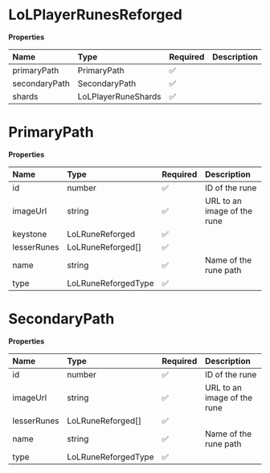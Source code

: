 # LoLPlayerRunesReforged

**Properties**

| Name          | Type                | Required | Description |
| :------------ | :------------------ | :------- | :---------- |
| primaryPath   | PrimaryPath         | ✅       |             |
| secondaryPath | SecondaryPath       | ✅       |             |
| shards        | LoLPlayerRuneShards | ✅       |             |

# PrimaryPath

**Properties**

| Name        | Type                | Required | Description                 |
| :---------- | :------------------ | :------- | :-------------------------- |
| id          | number              | ✅       | ID of the rune              |
| imageUrl    | string              | ✅       | URL to an image of the rune |
| keystone    | LoLRuneReforged     | ✅       |                             |
| lesserRunes | LoLRuneReforged[]   | ✅       |                             |
| name        | string              | ✅       | Name of the rune path       |
| type        | LoLRuneReforgedType | ✅       |                             |

# SecondaryPath

**Properties**

| Name        | Type                | Required | Description                 |
| :---------- | :------------------ | :------- | :-------------------------- |
| id          | number              | ✅       | ID of the rune              |
| imageUrl    | string              | ✅       | URL to an image of the rune |
| lesserRunes | LoLRuneReforged[]   | ✅       |                             |
| name        | string              | ✅       | Name of the rune path       |
| type        | LoLRuneReforgedType | ✅       |                             |
